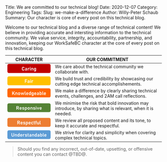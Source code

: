 Title: We are committed to our technical blog!
Date: 2020-12-07
Category: Engineering
Tags: 
Slug: we-make-a-difference
Author: Willy-Peter Schaub
Summary: Our character is core of every post on this technical blog.

Welcome to our technical blog and a diverse range of technical content! We believe in providing accurate and intersting information to the technical community. We value service, integrity, accountability, partnership, and innovation, keeping our WorkSafeBC character at the core of every post on this technical blog.

| CHARACTER | OUR COMMITMENT |
|-----------|----------------|
| ![Caring](/images/blog-caring.png) | We care about the technical community we collaborate with. |
| ![Fair](/images/blog-fair.png) | We build trust and credibility by showcasing our cutting edge technical accomplishements.  |
| ![Knowledgeable](/images/blog-knowlegeable.png) | We make a difference by clearly sharing technical events, challenges, and 2AM call reflections. |
| ![Responsive](/images/blog-responsive.png) | We minimise the risk that bold innovation may introduce, by sharing what is relevant, when it is needed. |
| ![Respectful](/images/blog-respectful.png) | We review all proposed content and its tone, to keep it accurate and respectful. |
| ![Understandable](/images/blog-understandable.png) | We strive for clarity and simplicity when covering complex technical topics. |

> Should you find any incorrect, out-of-date, upsetting, or offensive content you can contact @TBD@.

